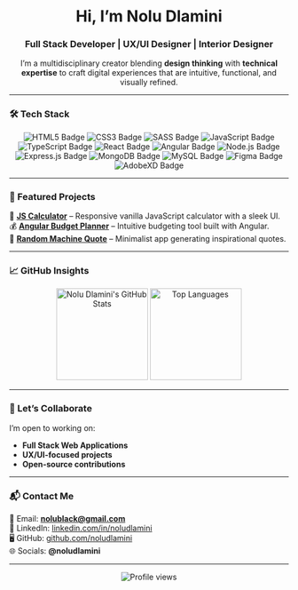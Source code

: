 <h1 align="center">Hi, I’m Nolu Dlamini</h1>
<h3 align="center">Full Stack Developer | UX/UI Designer | Interior Designer</h3>

<p align="center">
  I’m a multidisciplinary creator blending <b>design thinking</b> with <b>technical expertise</b> to craft 
  digital experiences that are intuitive, functional, and visually refined.
</p>

---

### 🛠 Tech Stack
<p align="center">
  <img src="https://img.shields.io/badge/HTML5-F8F5F0?style=for-the-badge&logo=html5&logoColor=E34F26" alt="HTML5 Badge"/>
  <img src="https://img.shields.io/badge/CSS3-F8F5F0?style=for-the-badge&logo=css3&logoColor=1572B6" alt="CSS3 Badge"/>
  <img src="https://img.shields.io/badge/SASS-F8F5F0?style=for-the-badge&logo=sass&logoColor=CC6699" alt="SASS Badge"/>
  <img src="https://img.shields.io/badge/JavaScript-F8F5F0?style=for-the-badge&logo=javascript&logoColor=F7DF1E" alt="JavaScript Badge"/>
  <img src="https://img.shields.io/badge/TypeScript-F8F5F0?style=for-the-badge&logo=typescript&logoColor=3178C6" alt="TypeScript Badge"/>
  <img src="https://img.shields.io/badge/React-F8F5F0?style=for-the-badge&logo=react&logoColor=61DAFB" alt="React Badge"/>
  <img src="https://img.shields.io/badge/Angular-F8F5F0?style=for-the-badge&logo=angular&logoColor=DD0031" alt="Angular Badge"/>
  <img src="https://img.shields.io/badge/Node.js-F8F5F0?style=for-the-badge&logo=node.js&logoColor=339933" alt="Node.js Badge"/>
  <img src="https://img.shields.io/badge/Express.js-F8F5F0?style=for-the-badge&logo=express&logoColor=000000" alt="Express.js Badge"/>
  <img src="https://img.shields.io/badge/MongoDB-F8F5F0?style=for-the-badge&logo=mongodb&logoColor=4EA94B" alt="MongoDB Badge"/>
  <img src="https://img.shields.io/badge/MySQL-F8F5F0?style=for-the-badge&logo=mysql&logoColor=4479A1" alt="MySQL Badge"/>
  <img src="https://img.shields.io/badge/Figma-F8F5F0?style=for-the-badge&logo=figma&logoColor=F24E1E" alt="Figma Badge"/>
  <img src="https://img.shields.io/badge/AdobeXD-F8F5F0?style=for-the-badge&logo=adobexd&logoColor=FF61F6" alt="AdobeXD Badge"/>
</p>

---

### 📌 Featured Projects
🌟 **[JS Calculator](https://github.com/noludlamini/JS-Calculator)** – Responsive vanilla JavaScript calculator with a sleek UI.  
💰 **[Angular Budget Planner](https://github.com/noludlamini/Angular.js-Budget-Planner)** – Intuitive budgeting tool built with Angular.  
💬 **[Random Machine Quote](https://github.com/noludlamini/Random-Machine-Quote)** – Minimalist app generating inspirational quotes.  


---

### 📈 GitHub Insights
<p align="center">
  <img src="https://github-readme-stats.vercel.app/api?username=noludlamini&show_icons=true&title_color=1B1B1B&text_color=333333&icon_color=D4AF37&bg_color=F8F5F0&hide_border=true" height="165" alt="Nolu Dlamini's GitHub Stats" />
  <img src="https://github-readme-stats.vercel.app/api/top-langs/?username=noludlamini&layout=compact&title_color=1B1B1B&text_color=333333&bg_color=F8F5F0&hide_border=true" height="165" alt="Top Languages" />
</p>

---

### 🤝 Let’s Collaborate
I’m open to working on:  
- **Full Stack Web Applications**  
- **UX/UI-focused projects**  
- **Open-source contributions**

---

### 📬 Contact Me
📧 Email: **nolublack@gmail.com**  
💼 LinkedIn: [linkedin.com/in/noludlamini](#) <!-- Update this with your actual LinkedIn URL -->  
🖥️ GitHub: [github.com/noludlamini](https://github.com/noludlamini)  
🌐 Socials: **@noludlamini**  

---

<p align="center">
  <img src="https://komarev.com/ghpvc/?username=noludlamini&label=Profile%20Views&color=D4AF37&style=flat" alt="Profile views" />
</p>
